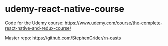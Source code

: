 # udemy-react-native-course

Code for the Udemy course:
https://www.udemy.com/course/the-complete-react-native-and-redux-course/

Master repo:
https://github.com/StephenGrider/rn-casts
